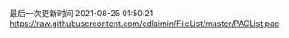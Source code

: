 最后一次更新时间 2021-08-25 01:50:21
https://raw.githubusercontent.com/cdlaimin/FileList/master/PACList.pac

